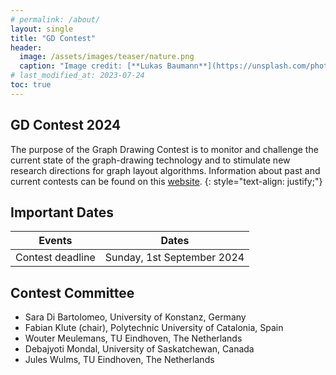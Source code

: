 ```yaml
---
# permalink: /about/
layout: single
title: "GD Contest"
header:
  image: /assets/images/teaser/nature.png
  caption: "Image credit: [**Lukas Baumann**](https://unsplash.com/photos/3HfojmWqSBc)"
# last_modified_at: 2023-07-24
toc: true
---
```


## GD Contest 2024

The purpose of the Graph Drawing Contest is to monitor and challenge the current state of the graph-drawing technology and to stimulate new research directions for graph layout algorithms. Information about past and current contests can be found on this <a href="https://mozart.diei.unipg.it/gdcontest/2024/" target="_blank">website</a>.
{: style="text-align: justify;"}


## Important Dates


| Events                      | Dates                                 |
|-----------------------------|---------------------------------------|
| Contest deadline	 	        | Sunday, 1st September 2024            | 

## Contest Committee

* Sara Di Bartolomeo, University of Konstanz, Germany
* Fabian Klute (chair), Polytechnic University of Catalonia, Spain
* Wouter Meulemans, TU Eindhoven, The Netherlands
* Debajyoti Mondal, University of Saskatchewan, Canada
* Jules Wulms, TU Eindhoven, The Netherlands